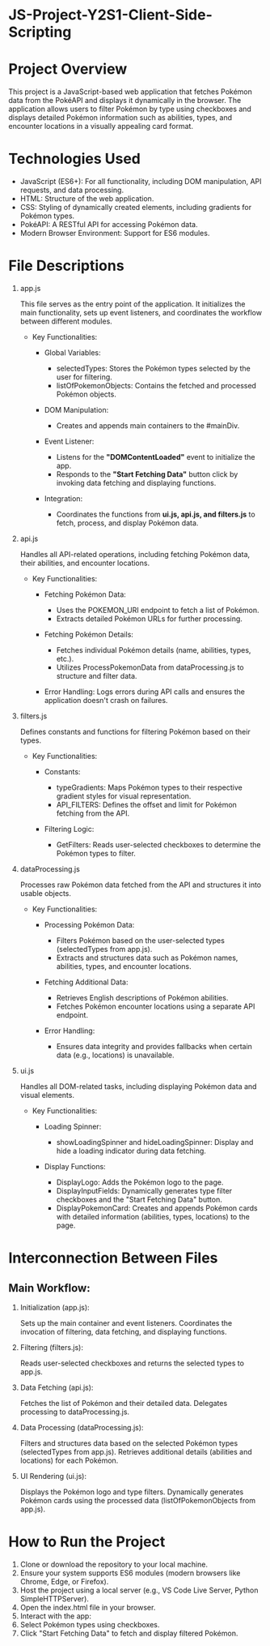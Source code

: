 # JS-Project-Y2S1-Client-Side-Scripting

# Project Overview

This project is a JavaScript-based web application that fetches Pokémon data from the PokéAPI and displays it dynamically in the browser. The application allows users to filter Pokémon by type using checkboxes and displays detailed Pokémon information such as abilities, types, and encounter locations in a visually appealing card format.

# Technologies Used

- JavaScript (ES6+): For all functionality, including DOM manipulation, API requests, and data processing.
- HTML: Structure of the web application.
- CSS: Styling of dynamically created elements, including gradients for Pokémon types.
- PokéAPI: A RESTful API for accessing Pokémon data.
- Modern Browser Environment: Support for ES6 modules.

# File Descriptions

1.  app.js

    This file serves as the entry point of the application. It initializes the main functionality, sets up event listeners, and coordinates the workflow between different modules.

    - Key Functionalities:

      - Global Variables:

        - selectedTypes: Stores the Pokémon types selected by the user for filtering.
        - listOfPokemonObjects: Contains the fetched and processed Pokémon objects.

      - DOM Manipulation:

        - Creates and appends main containers to the #mainDiv.

      - Event Listener:

        - Listens for the **"DOMContentLoaded"** event to initialize the app.
        - Responds to the **"Start Fetching Data"** button click by invoking data fetching and displaying functions.

      - Integration:

        - Coordinates the functions from **ui.js, api.js, and filters.js** to fetch, process, and display Pokémon data.

2.  api.js

    Handles all API-related operations, including fetching Pokémon data, their abilities, and encounter locations.

    - Key Functionalities:

      - Fetching Pokémon Data:

        - Uses the POKEMON_URI endpoint to fetch a list of Pokémon.
        - Extracts detailed Pokémon URLs for further processing.

      - Fetching Pokémon Details:

        - Fetches individual Pokémon details (name, abilities, types, etc.).
        - Utilizes ProcessPokemonData from dataProcessing.js to structure and filter data.

      - Error Handling:
        Logs errors during API calls and ensures the application doesn't crash on failures.

3.  filters.js

    Defines constants and functions for filtering Pokémon based on their types.

    - Key Functionalities:

      - Constants:

        - typeGradients: Maps Pokémon types to their respective gradient styles for visual representation.
        - API_FILTERS: Defines the offset and limit for Pokémon fetching from the API.

      - Filtering Logic:

        - GetFilters: Reads user-selected checkboxes to determine the Pokémon types to filter.

4.  dataProcessing.js

    Processes raw Pokémon data fetched from the API and structures it into usable objects.

    - Key Functionalities:

      - Processing Pokémon Data:

        - Filters Pokémon based on the user-selected types (selectedTypes from app.js).
        - Extracts and structures data such as Pokémon names, abilities, types, and encounter locations.

      - Fetching Additional Data:

        - Retrieves English descriptions of Pokémon abilities.
        - Fetches Pokémon encounter locations using a separate API endpoint.

      - Error Handling:

        - Ensures data integrity and provides fallbacks when certain data (e.g., locations) is unavailable.

5.  ui.js

    Handles all DOM-related tasks, including displaying Pokémon data and visual elements.

    - Key Functionalities:

      - Loading Spinner:

        - showLoadingSpinner and hideLoadingSpinner: Display and hide a loading indicator during data fetching.

      - Display Functions:

        - DisplayLogo: Adds the Pokémon logo to the page.
        - DisplayInputFields: Dynamically generates type filter checkboxes and the "Start Fetching Data" button.
        - DisplayPokemonCard: Creates and appends Pokémon cards with detailed information (abilities, types, locations) to the page.

# Interconnection Between Files

## Main Workflow:

1. Initialization (app.js):

   Sets up the main container and event listeners.
   Coordinates the invocation of filtering, data fetching, and displaying functions.

2. Filtering (filters.js):

   Reads user-selected checkboxes and returns the selected types to app.js.

3. Data Fetching (api.js):

   Fetches the list of Pokémon and their detailed data.
   Delegates processing to dataProcessing.js.

4. Data Processing (dataProcessing.js):

   Filters and structures data based on the selected Pokémon types (selectedTypes from app.js).
   Retrieves additional details (abilities and locations) for each Pokémon.

5. UI Rendering (ui.js):

   Displays the Pokémon logo and type filters.
   Dynamically generates Pokémon cards using the processed data (listOfPokemonObjects from app.js).

# How to Run the Project

1. Clone or download the repository to your local machine.
2. Ensure your system supports ES6 modules (modern browsers like Chrome, Edge, or Firefox).
3. Host the project using a local server (e.g., VS Code Live Server, Python SimpleHTTPServer).
4. Open the index.html file in your browser.
5. Interact with the app:
6. Select Pokémon types using checkboxes.
7. Click "Start Fetching Data" to fetch and display filtered Pokémon.
